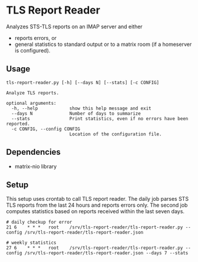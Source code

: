 # TLS Report Reader

Analyzes STS-TLS reports on an IMAP server and either
- reports errors, or
- general statistics
to standard output or to a matrix room (if a homeserver is configured).

## Usage
```
tls-report-reader.py [-h] [--days N] [--stats] [-c CONFIG]

Analyze TLS reports.

optional arguments:
  -h, --help            show this help message and exit
  --days N              Number of days to summarize
  --stats               Print statistics, even if no errors have been reported.
  -c CONFIG, --config CONFIG
                        Location of the configuration file.
```

## Dependencies

- matrix-nio library 


## Setup
This setup uses crontab to call TLS report reader. The daily job parses STS TLS reports from the last 24 hours and reports errors only. The second job computes statistics based on reports received within the last seven days.

```cron
# daily checkup for error
21 6	* * * 	root 	/srv/tls-report-reader/tls-report-reader.py --config /srv/tls-report-reader/tls-report-reader.json

# weekly statistics
27 6	* * *	root	/srv/tls-report-reader/tls-report-reader.py --config /srv/tls-report-reader/tls-report-reader.json --days 7 --stats
```
